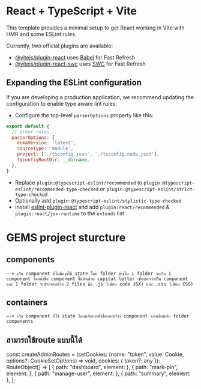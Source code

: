 # React + TypeScript + Vite

This template provides a minimal setup to get React working in Vite with HMR and some ESLint rules.

Currently, two official plugins are available:

- [@vitejs/plugin-react](https://github.com/vitejs/vite-plugin-react/blob/main/packages/plugin-react/README.md) uses [Babel](https://babeljs.io/) for Fast Refresh
- [@vitejs/plugin-react-swc](https://github.com/vitejs/vite-plugin-react-swc) uses [SWC](https://swc.rs/) for Fast Refresh

## Expanding the ESLint configuration

If you are developing a production application, we recommend updating the configuration to enable type aware lint rules:

- Configure the top-level `parserOptions` property like this:

```js
export default {
  // other rules...
  parserOptions: {
    ecmaVersion: 'latest',
    sourceType: 'module',
    project: ['./tsconfig.json', './tsconfig.node.json'],
    tsconfigRootDir: __dirname,
  },
}
```

- Replace `plugin:@typescript-eslint/recommended` to `plugin:@typescript-eslint/recommended-type-checked` or `plugin:@typescript-eslint/strict-type-checked`
- Optionally add `plugin:@typescript-eslint/stylistic-type-checked`
- Install [eslint-plugin-react](https://github.com/jsx-eslint/eslint-plugin-react) and add `plugin:react/recommended` & `plugin:react/jsx-runtime` to the `extends` list


# GEMS project sturcture
 ## components
    —-> เก็บ component ที่ไม่มีการใช้ state โดย folder ข้างใน 1 folder จะเก็บ 1 component โดยตั้งชื่อ component ขึ้นต้นด้วย capital letter เพื่อบอกว่าเป็น component และ 1 folder จะประกอบด้วย 2 files คือ .js (เขียน code JSX) และ .css (เขียน CSS)
 ## containers
    —-> เก็บ component ที่ใช้ state โดยหลักการตั้งชื่อและสร้าง component จะเหมือนกับ folder components

## สามารถใช้route แบบนี้ได้
  const createAdminRoutes = (setCookies: (name: "token", value: Cookie, options?: CookieSetOptions) => void, cookies: { token?: any }): RouteObject[] => [
    { path: "dashboard", element: <Dashboard  /> },
    { path: "mark-pin", element: <Table  /> },
    { path: "manage-user", element: <ManageUser /> },
    { path: "summary", element: <Summary aigendata={newSchedule} /> },
  ];
  